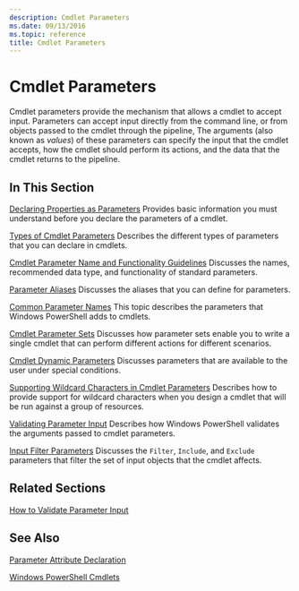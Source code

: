 ```yaml
---
description: Cmdlet Parameters
ms.date: 09/13/2016
ms.topic: reference
title: Cmdlet Parameters
---
```

# Cmdlet Parameters

Cmdlet parameters provide the mechanism that allows a cmdlet to accept input. Parameters can accept input directly from the command line, or from objects passed to the cmdlet through the pipeline, The arguments (also known as *values*) of these parameters can specify the input that the cmdlet accepts, how the cmdlet should perform its actions, and the data that the cmdlet returns to the pipeline.

## In This Section

[Declaring Properties as Parameters](./declaring-properties-as-parameters.md)
Provides basic information you must understand before you declare the parameters of a cmdlet.

[Types of Cmdlet Parameters](./types-of-cmdlet-parameters.md)
Describes the different types of parameters that you can declare in cmdlets.

[Cmdlet Parameter Name and Functionality Guidelines](./standard-cmdlet-parameter-names-and-types.md)
Discusses the names, recommended data type, and functionality of standard parameters.

[Parameter Aliases](./parameter-aliases.md)
Discusses the aliases that you can define for parameters.

[Common Parameter Names](./common-parameter-names.md)
This topic describes the parameters that Windows PowerShell adds to cmdlets.

[Cmdlet Parameter Sets](./cmdlet-parameter-sets.md)
Discusses how parameter sets enable you to write a single cmdlet that can perform different actions for different scenarios.

[Cmdlet Dynamic Parameters](./cmdlet-dynamic-parameters.md)
Discusses parameters that are available to the user under special conditions.

[Supporting Wildcard Characters in Cmdlet Parameters](./supporting-wildcard-characters-in-cmdlet-parameters.md)
Describes how to provide support for wildcard characters when you design a cmdlet that will be run against a group of resources.

[Validating Parameter Input](./validating-parameter-input.md)
Describes how Windows PowerShell validates the arguments passed to cmdlet parameters.

[Input Filter Parameters](./input-filter-parameters.md)
Discusses the `Filter`, `Include`, and `Exclude` parameters that filter the set of input objects that the cmdlet affects.

## Related Sections

[How to Validate Parameter Input](./how-to-validate-parameter-input.md)

## See Also

[Parameter Attribute Declaration](./parameter-attribute-declaration.md)

[Windows PowerShell Cmdlets](./cmdlet-overview.md)
